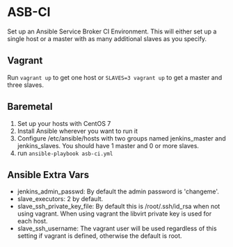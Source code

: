 ASB-CI
======
Set up an Ansible Service Broker CI Environment. This will either set up a single host or a master with as many additional slaves as you specify.

Vagrant
-------
Run `vagrant up` to get one host or `SLAVES=3 vagrant up` to get a master and three slaves.

Baremetal
---------
1. Set up your hosts with CentOS 7
2. Install Ansible wherever you want to run it
3. Configure /etc/ansible/hosts with two groups named jenkins_master and jenkins_slaves. You should have 1 master and 0 or more slaves.
4. run `ansible-playbook asb-ci.yml`

Ansible Extra Vars
-------------------
* jenkins_admin_passwd: By default the admin password is 'changeme'.
* slave_executors: 2 by default.
* slave_ssh_private_key_file: By default this is /root/.ssh/id_rsa when not using vagrant. When using vagrant the libvirt private key is used for each host.
* slave_ssh_username: The vagrant user will be used regardless of this setting if vagrant is defined, otherwise the default is root.

